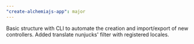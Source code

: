 ```yaml
---
"create-alchemiajs-app": major
---
```


Basic structure with CLI to automate the creation and import/export of new controllers. Added translate nunjucks' filter with registered locales.
